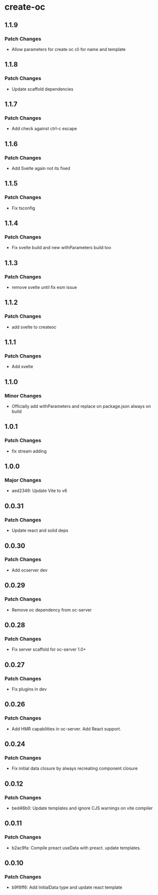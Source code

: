 # create-oc

## 1.1.9

### Patch Changes

- Allow parameters for create oc cli for name and template

## 1.1.8

### Patch Changes

- Update scaffold dependencies

## 1.1.7

### Patch Changes

- Add check against ctrl-c escape

## 1.1.6

### Patch Changes

- Add Svelte again not its fixed

## 1.1.5

### Patch Changes

- Fix tsconfig

## 1.1.4

### Patch Changes

- Fix svelte build and new withParameters build too

## 1.1.3

### Patch Changes

- remove svelte until fix esm issue

## 1.1.2

### Patch Changes

- add svelte to createoc

## 1.1.1

### Patch Changes

- Add svelte

## 1.1.0

### Minor Changes

- Officially add withParameters and replace on package.json always on build

## 1.0.1

### Patch Changes

- fix stream adding

## 1.0.0

### Major Changes

- aed2349: Update Vite to v6

## 0.0.31

### Patch Changes

- Update react and solid deps

## 0.0.30

### Patch Changes

- Add ocserver dev

## 0.0.29

### Patch Changes

- Remove oc dependency from oc-server

## 0.0.28

### Patch Changes

- Fix server scaffold for oc-server 1.0+

## 0.0.27

### Patch Changes

- Fix plugins in dev

## 0.0.26

### Patch Changes

- Add HMR capabilities in oc-server. Add React support.

## 0.0.24

### Patch Changes

- Fix initial data closure by always recreating component closure

## 0.0.12

### Patch Changes

- bed46b0: Update templates and ignore CJS warnings on vite compiler

## 0.0.11

### Patch Changes

- b2ac9fa: Compile preact useData with preact. update templates.

## 0.0.10

### Patch Changes

- b9f6ff6: Add InitialData type and update react template
